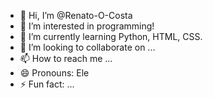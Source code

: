 - 👋 Hi, I’m @Renato-O-Costa
- 👀 I’m interested in programming!
- 🌱 I’m currently learning Python, HTML, CSS.
- 💞️ I’m looking to collaborate on ...
- 📫 How to reach me ...
- 😄 Pronouns: Ele
- ⚡ Fun fact: ...

<!---
Renato-O-Costa/Renato-O-Costa is a ✨ special ✨ repository because its `README.md` (this file) appears on your GitHub profile.
You can click the Preview link to take a look at your changes.
--->
